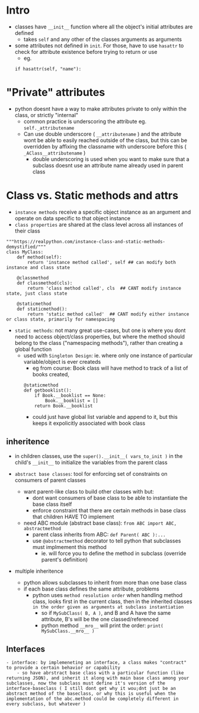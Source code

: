 # Intro
- classes have `__init__` function where all the object's initial attributes are defined
    - takes `self` and any other of the classes arguments as arguments
- some attributes not defined in `init`. For those, have to use `hasattr` to check for attribute existence before trying to return or use
    - eg.
    ```
    if hasattr(self, "name"):
    ```

# "Private" attributes
- python doesnt have a way to make attributes private to only within the class, or strictly "internal"
    - common practice is underscoring the attribute eg. `self._attributename`
    - Can use double underscore ( `__attributename` ) and the attribute wont be able to easily reached outside of the class, but this can be overridden by affixing the classname with underscore before this ( `_AClass__attributename` )
        - double underscoring is used when you want to make sure that a subclass doesnt use an attribute name already used in parent class

# Class vs. Static methods and attrs
- `instance methods` receive a specific object instance as an argument and operate on data specific to that object instance
- `class properties` are shared at the class level across all instances of their class
```
"""https://realpython.com/instance-class-and-static-methods-demystified/"""
class MyClass:
    def method(self):
        return 'instance method called', self ## can modify both instance and class state

    @classmethod
    def classmethod(cls):
        return 'class method called', cls  ## CANT modify instance state, just class state

    @staticmethod
    def staticmethod():
        return 'static method called'  ## CANT modify either instance or class state, primarily for namespacing
```
- `static methods`: not many great use-cases, but one is where you dont need to access object/class properties, but where the method should belong to the class ("namespacing methods"), rather than creating a global function
    - used with `Singleton Design`: ie. where only one instance of particular variable/object is ever createds
        - eg from course: Book class will have method to track of a list of books created, 
        ```
        @staticmethod
        def getbooklist():
            if Book.__booklist == None:
                Book.__booklist = []
            return Book.__booklist
        ```
        - could just have global list variable and append to it, but this keeps it expolicitly associated with book class

## inheritence
- in children classes, use the `super().__init__( vars_to_init )` in the child's `__init__` to initialize the variables from the parent class

- `abstract base classes`: tool for enforcing set of constraints on consumers of parent classes
    - want parent-like class to build other classes with but:
        - dont want consumers of base class to be able to instantiate the base class itself
        - enforce constraint that there are certain methods in base class that children HAVE TO implement
    - need ABC module (abstract base class): `from ABC import ABC, abstractmethod`
        - parent class inherits from ABC: `def Parent( ABC ):...`
        - use `@abstractmethod` decorator to tell python that subclasses must implmement this method
            - ie. will force you to define the method in subclass (override parent's definition)

- multiple inheritence
    - python allows subclasses to inherit from more than one base class
    - if each base class defines the same attribute, problems
        - python uses  `method resolution order` when handling method class, looks first in the current class, then in the inherited classes `in the order given as arguments at subclass instantiation`
            - so if `MySubClass( B, A )`, and B and A have the same attribute, B's will be the one classed/referenced
            - python method `__mro__` will print the order: `print( MySubClass.__mro__ )`

## Interfaces
    - interface: by implemeneting an interface, a class makes "contract" to provide a certain behavior or capability
        - so have abrstract base class with a particular function (like returning JSON), and inherit it along with main base class among your subclasses, now the subclass must define it's version of the interface-baseclass ( I still dont get why it wou;dnt just be an abstract method of the baseclass, or why this is useful when the implementation of the abc.method could be completely different in every subclass, but whatever )
